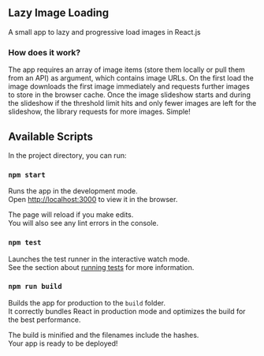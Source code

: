 ## Lazy Image Loading
A small app to lazy and progressive load images in React.js

### How does it work?
The app requires an array of image items (store them locally or pull them from an API) as argument, which contains image URLs. On the first load the image downloads the first image immediately and requests further images to store in the browser cache. Once the image slideshow starts and during the slideshow if the threshold limit hits and only fewer images are left for the slideshow, the library requests for more images. Simple!

## Available Scripts

In the project directory, you can run:

### `npm start`

Runs the app in the development mode.<br>
Open [http://localhost:3000](http://localhost:3000) to view it in the browser.

The page will reload if you make edits.<br>
You will also see any lint errors in the console.

### `npm test`

Launches the test runner in the interactive watch mode.<br>
See the section about [running tests](https://facebook.github.io/create-react-app/docs/running-tests) for more information.

### `npm run build`

Builds the app for production to the `build` folder.<br>
It correctly bundles React in production mode and optimizes the build for the best performance.

The build is minified and the filenames include the hashes.<br>
Your app is ready to be deployed!

